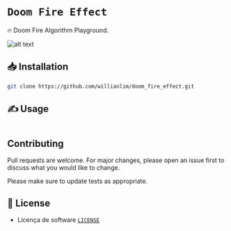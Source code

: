 # `Doom Fire Effect`

🔥 Doom Fire Algorithm Playground.

![alt text](./assets/imgs/doom_fire_effect.gif)

## 📥 Installation

```bash
git clone https://github.com/willianlim/doom_fire_effect.git
```

## ✍ Usage

```bash

```


## Contributing
Pull requests are welcome. For major changes, please open an issue first to discuss what you would like to change.

Please make sure to update tests as appropriate.

## 📝 License
- Licença de software [`LICENSE`](https://github.com/willianlim/doom_fire_effect/blob/main/LICENSE)
